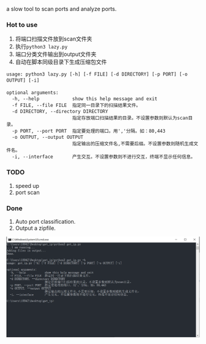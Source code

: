 a slow tool to scan ports and analyze ports.


### Hot to use
1. 将端口扫描文件放到scan文件夹
2. 执行`python3 lazy.py`
3. 端口分类文件输出到output文件夹
4. 自动在脚本同级目录下生成压缩包文件
```
usage: python3 lazy.py [-h] [-f FILE] [-d DIRECTORY] [-p PORT] [-o OUTPUT] [-i]

optional arguments:
  -h, --help            show this help message and exit
  -f FILE, --file FILE  指定同一目录下的扫描结果文件。
  -d DIRECTORY, --directory DIRECTORY
                        指定存放端口扫描结果的目录。不设置参数则默认为scan目录。
  -p PORT, --port PORT  指定要处理的端口。用','分隔。如：80,443
  -o OUTPUT, --output OUTPUT
                        指定输出的压缩文件名,不需要后缀。不设置参数则随机生成文件名。
  -i, --interface       产生交互。不设置参数则不进行交互，终端不显示任何信息。
```

### TODO
1. speed up
2. port scan

### Done
1. Auto port classification.
2. Output a zipfile.

![lazy picture](https://github.com/Fankaren/Lazy_scan/blob/main/img/run.jpg)
